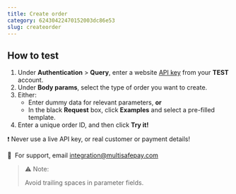 ```yaml
---
title: Create order
category: 62430422470152003dc86e53
slug: createorder
---
```


## How to test

1. Under **Authentication** > **Query**, enter a website [API key](/docs/sites#site-id-api-key-and-security-code) from your **TEST** account.
2. Under **Body params**, select the type of order you want to create.
3. Either:
    - Enter dummy data for relevant parameters, **or**
    - In the black **Request** box, click **Examples** and select a pre-filled template.
4. Enter a unique order ID, and then click **Try it!**

❗️ Never use a live API key, or real customer or payment details!

💬&nbsp; For support, email <integration@multisafepay.com>

>⚠️ Note:
>
> Avoid trailing spaces in parameter fields.